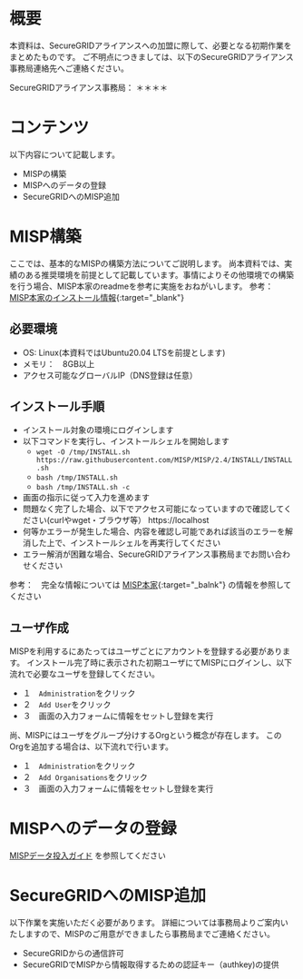 # 概要

本資料は、SecureGRIDアライアンスへの加盟に際して、必要となる初期作業をまとめたものです。
ご不明点につきましては、以下のSecureGRIDアライアンス事務局連絡先へご連絡ください。

SecureGRIDアライアンス事務局： ＊＊＊＊


# コンテンツ

以下内容について記載します。
* MISPの構築
* MISPへのデータの登録
* SecureGRIDへのMISP追加


# MISP構築

ここでは、基本的なMISPの構築方法についてご説明します。
尚本資料では、実績のある推奨環境を前提として記載しています。事情によりその他環境での構築を行う場合、MISP本家のreadmeを参考に実施をおねがいします。
参考：　[MISP本家のインストール情報](https://misp.github.io/MISP/){:target="_blank"}


## 必要環境

* OS: Linux(本資料ではUbuntu20.04 LTSを前提とします)
* メモリ：　8GB以上
* アクセス可能なグローバルIP（DNS登録は任意）


## インストール手順

* インストール対象の環境にログインします
* 以下コマンドを実行し、インストールシェルを開始します
	* `wget -O /tmp/INSTALL.sh https://raw.githubusercontent.com/MISP/MISP/2.4/INSTALL/INSTALL.sh`
	* `bash /tmp/INSTALL.sh`
	* `bash /tmp/INSTALL.sh -c`
* 画面の指示に従って入力を進めます
* 問題なく完了した場合、以下でアクセス可能になっていますので確認してください(curlやwget・ブラウザ等）
https://localhost
* 何等かエラーが発生した場合、内容を確認し可能であれば該当のエラーを解消した上で、インストールシェルを再実行してください
* エラー解消が困難な場合、SecureGRIDアライアンス事務局までお問い合わせください

参考：　完全な情報については [MISP本家](https://misp.github.io/MISP/INSTALL.ubuntu2004/){:target="_balnk"} の情報を参照してください


## ユーザ作成

MISPを利用するにあたってはユーザごとにアカウントを登録する必要があります。
インストール完了時に表示された初期ユーザにてMISPにログインし、以下流れで必要なユーザを登録してください。
* １　`Administration`をクリック
* ２　`Add User`をクリック
* ３　画面の入力フォームに情報をセットし登録を実行

尚、MISPにはユーザをグループ分けするOrgという概念が存在します。
このOrgを追加する場合は、以下流れで行います。
* １　`Administration`をクリック
* ２　`Add Organisations`をクリック
* ３　画面の入力フォームに情報をセットし登録を実行


# MISPへのデータの登録

[MISPデータ投入ガイド](/guide/misp-import.md) を参照してください


# SecureGRIDへのMISP追加

以下作業を実施いただく必要があります。
詳細については事務局よりご案内いたしますので、MISPのご用意ができましたら事務局までご連絡ください。
* SecureGRIDからの通信許可
* SecureGRIDでMISPから情報取得するための認証キー（authkey)の提供
